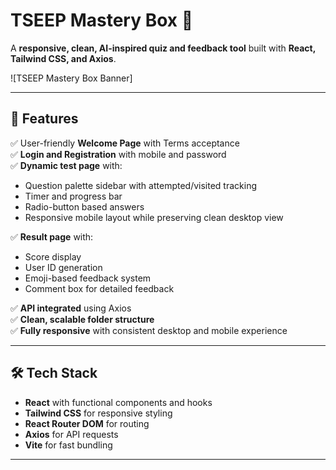 # TSEEP Mastery Box 🧩

A **responsive, clean, AI-inspired quiz and feedback tool** built with **React, Tailwind CSS, and Axios**.

![TSEEP Mastery Box Banner]

---

## 🚀 Features

✅ User-friendly **Welcome Page** with Terms acceptance  
✅ **Login and Registration** with mobile and password  
✅ **Dynamic test page** with:
- Question palette sidebar with attempted/visited tracking
- Timer and progress bar
- Radio-button based answers
- Responsive mobile layout while preserving clean desktop view

✅ **Result page** with:
- Score display
- User ID generation
- Emoji-based feedback system
- Comment box for detailed feedback

✅ **API integrated** using Axios  
✅ **Clean, scalable folder structure**  
✅ **Fully responsive** with consistent desktop and mobile experience

---

## 🛠 Tech Stack

- **React** with functional components and hooks
- **Tailwind CSS** for responsive styling
- **React Router DOM** for routing
- **Axios** for API requests
- **Vite** for fast bundling

---
